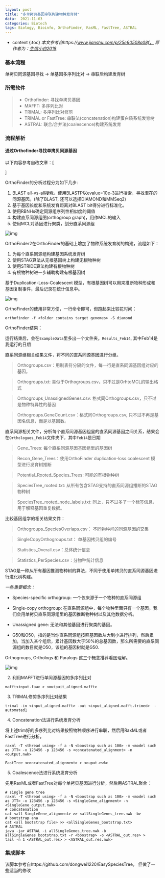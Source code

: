 ```yaml
---
layout: post
title: "多单拷贝基因串联构建物种发育树"
data:  2021-11-03
categories: Biotech
tags: Biology, Bioinfo, OrthoFinder, RasML, FastTree, ASTRAL
---
```


* content
{:toc}
*本文参考自https://www.jianshu.com/p/25e60508a08f， 原作者为：[生信小白2018](https://www.jianshu.com/u/56ef74268ccf)*

### 基本流程

单拷贝同源基因寻找 → 单基因多序列比对 → 串联后构建发育树

### 所需软件

> - Orthofinder: 寻找单拷贝基因
> -  MAFFT: 多序列比对
> - TRIMAL: 多序列比对修剪 
> - TRIMAL or FastTree: 串联法(concatenation)构建蛋白质系统发育树
> - ASTRAL: 联合/合并法(coalescence)构建系统发育

### 流程解析

#### 通过Orthofinder寻找单拷贝同源基因

以下内容参考自改文章：[

[「基因组学」使用OrthoFinder进]: https://www.jianshu.com/p/16e0bbb2ba19	"「基因组学」使用OrthoFinder进"

 ]

OrthoFinder的分析过程分为如下几步:

1. BLAST all-vs-all搜索。使用BLASTP以evalue=10e-3进行搜索，寻找潜在的同源基因。(除了BLAST, 还可以选择DIAMOND和MMSeq2)
2. 基于基因长度和系统发育距离对BLAST bit得分进行标准化。
3. 使用RBNHs确定同源组序列性相似度的阈值
4. 构建直系同源组图(orthogroup graph)，用作MCL的输入
5. 使用MCL对基因进行聚类，划分直系同源组

![img](C:\Users\xwl\Documents\GitHub\stogqy.github.io\_posts\Pics\20211103\1.png)

OrthoFinder2在OrthoFinder的基础上增加了物种系统发育树的构建，流程如下：

1. 为每个直系同源组构建基因系统发育树
2. 使用STAG算法从无根基因树上构建无根物种树
3. 使用STRIDE算法构建有根物种树
4. 有根物种树进一步辅助构建有根基因树

基于Duplication-Loss-Coalescent 模型，有根基因树可以用来推断物种形成和基因复制事件，最后记录在统计信息中。

![img](C:\Users\xwl\Documents\GitHub\stogqy.github.io\_posts\Pics\20211103\2.png)

OrthoFinder的使用非常方便，一行命令即可，但跑起来比较花时间：

```orthofinder -f <folder contains target genomes> -S diamond```

OrthoFinder结果：

运行结束后，会在`ExampleData`里多出一个文件夹，`Results_Feb14`, 其中Feb14是我运行的日期

直系同源组相关结果文件，将不同的直系同源基因进行分组。

> Orthogroups.csv：用制表符分隔的文件，每一行是直系同源基因组对应的基因。

> Orthogroups.txt: 类似于Orthogroups.csv，只不过是OrhtoMCL的输出格式

> Orthogroups_UnassignedGenes.csv: 格式同Orthogroups.csv，只不过是物种特异性的基因

> Orthogroups.GeneCount.csv：格式同Orthogroups.csv, 只不过不再是基因名信息，而是以基因数。

直系同源相关文件，分析每个直系同源基因组里的直系同源基因之间关系，结果会在`Orthologues_Feb14`文件夹下，其中`Feb14`是日期

> Gene_Trees: 每个直系同源基因基因组里的基因树

> Recon_Gene_Trees：使用OrthoFinder duplication-loss coalescent 模型进行发育树推断

> Potential_Rooted_Species_Trees: 可能的有根物种树

> SpeciesTree_rooted.txt: 从所有包含STAG支持的直系同源组推断的STAG物种树

> SpeciesTree_rooted_node_labels.txt:  同上，只不过多了一个标签信息，用于解释基因重复数据。

比较基因组学的相关结果文件：

> Orthogroups_SpeciesOverlaps.csv： 不同物种间的同源基因的交集

> SingleCopyOrthogroups.txt： 单基因拷贝组的编号

> Statistics_Overall.csv：总体统计信息

> Statistics_PerSpecies.csv：分物种统计信息

STAG是一种从所有基因推测物种树的算法，不同于使用单拷贝的直系同源基因进行进化树构建。

*一些重要概念：*

- Species-specific orthogroup: 一个仅来源于一个物种的直系同源组

- Single-copy orthogroup:  在直系同源组中，每个物种里面只有一个基因。我们会用单拷贝直系同源组里的基因推断物种树以及其他数据分析。

- Unassigned gene: 无法和其他基因进行聚类的基因。

- G50和O50，指的是当你直系同源组按照基因数从大到小进行排列，然后累加，当加入某个组后，累计基因数大于50%的总基因数，那么所需要的直系同源组的数目就是O50，该组的基因树就是G50.

Orthogroups, Orthologs 和 Paralogs 这三个概念推荐看图理解。

![img](C:\Users\xwl\Documents\GitHub\stogqy.github.io\_posts\Pics\20211103\3.png)

2. 利用MAFFT进行单同源基因的多序列比对

```mafft<input.faa> > <outpuit_aligned.mafft>```

3. TRIMAL修剪多序列比对结果

```trimal -in <input_aligned.mafft> -out <input_aligned.mafft.trimed>  -automated1```

4. Concatenation法进行系统发育分析

将上述trim好的多序列比对结果按照物种顺序进行串联，然后用RaxML或者FastTree进行分析。



```raxml -T <thread using> -f a -N <boostrap such as 100> -m <model such as JTT> -x 123456 -p 123456 -s <concatenated_alignment> -n <output.nwk>```

```FastTree <concatenated_alignment> > <ouput.nwk>```

5. Coalescence法进行系统发育分析

先用RaxML或者FastTree对每个单拷贝基因进行分析，然后用ASTRAL聚合：

```shell
# single gene tree
raxml -T <thread using> -f a -N <boostrap such as 100> -m <model such as JTT> -x 123456 -p 123456 -s <SingleGene_alignment> -n <SingleGene_output.nwk>
# concatenation
cat <all SingleGene_alignment> >> <allSingleGenes_tree.nwk -b>
# bootstrap ana
cat <all bootstrap file> >> <allSingleGenes_bootstrap.txt>
# ASTRAL
java -jar ASTRAL -i allSingleGenes_tree.nwk -b allSingleGenes_bootstrap.txt -r <boostrap> -o <ASTRAL_out.res> > 
tail -n 1 <ASTRAL_out.res> > <ASTRAL_out.res.nwk>
```

### 集成脚本

该脚本参考自https://github.com/dongwei1220/EasySpeciesTree， 但做了一些适当的修改





